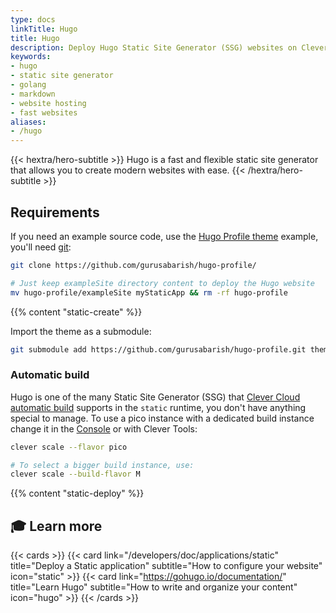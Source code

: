 ```yaml
---
type: docs
linkTitle: Hugo
title: Hugo
description: Deploy Hugo Static Site Generator (SSG) websites on Clever Cloud with step-by-step tutorial and configuration guide
keywords:
- hugo
- static site generator
- golang
- markdown
- website hosting
- fast websites
aliases:
- /hugo
---
```


{{< hextra/hero-subtitle >}}
  Hugo is a fast and flexible static site generator that allows you to create modern websites with ease.
{{< /hextra/hero-subtitle >}}

## Requirements

If you need an example source code, use the [Hugo Profile theme](https://github.com/gurusabarish/hugo-profile) example, you'll need [git](https://git-scm.com/book/en/v2/Getting-Started-Installing-Git):

```bash
git clone https://github.com/gurusabarish/hugo-profile/

# Just keep exampleSite directory content to deploy the Hugo website
mv hugo-profile/exampleSite myStaticApp && rm -rf hugo-profile
```

{{% content "static-create" %}}

Import the theme as a submodule:

```bash
git submodule add https://github.com/gurusabarish/hugo-profile.git themes/hugo-profile
```

### Automatic build

Hugo is one of the many Static Site Generator (SSG) that [Clever Cloud automatic build](/doc/applications/static/#static-site-generators-ssg-auto-build) supports in the `static` runtime, you don't have anything special to manage. To use a pico instance with a dedicated build instance change it in the [Console](https://console.clever-cloud.com) or with Clever Tools:

```bash
clever scale --flavor pico

# To select a bigger build instance, use:
clever scale --build-flavor M
```

{{% content "static-deploy" %}}

## 🎓 Learn more

{{< cards >}}
  {{< card link="/developers/doc/applications/static" title="Deploy a Static application" subtitle="How to configure your website" icon="static" >}}
  {{< card link="https://gohugo.io/documentation/" title="Learn Hugo" subtitle="How to write and organize your content" icon="hugo" >}}
{{< /cards >}}
